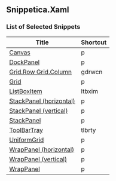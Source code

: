 ﻿## Snippetica.Xaml

### List of Selected Snippets

Title | Shortcut
----- | --------
[Canvas](Canvas.snippet)|p
[DockPanel](DockPanel.snippet)|p
[Grid\.Row Grid\.Column](GridRowGridColumn.snippet)|gdrwcn
[Grid](Grid.snippet)|p
[ListBoxItem](ListBoxItem.snippet)|ltbxim
[StackPanel \(horizontal\)](StackPanelHorizontal.snippet)|p
[StackPanel \(vertical\)](StackPanelVertical.snippet)|p
[StackPanel](StackPanel.snippet)|p
[ToolBarTray](ToolBarTray.snippet)|tlbrty
[UniformGrid](UniformGrid.snippet)|p
[WrapPanel \(horizontal\)](WrapPanelHorizontal.snippet)|p
[WrapPanel \(vertical\)](WrapPanelVertical.snippet)|p
[WrapPanel](WrapPanel.snippet)|p
